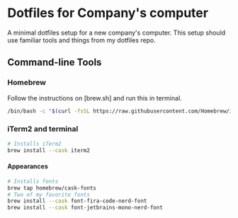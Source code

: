 # Dotfiles for Company's computer
A minimal dotfiles setup for a new company's computer. This setup should use familiar tools and things from my dotfiles repo.

## Command-line Tools

### Homebrew

Follow the instructions on [brew.sh] and run this in terminal.

```sh
/bin/bash -c "$(curl -fsSL https://raw.githubusercontent.com/Homebrew/install/HEAD/install.sh)"
```

### iTerm2 and terminal

```sh
# Installs iTerm2
brew install --cask iterm2
```

#### Appearances

```sh
# Installs fonts
brew tap homebrew/cask-fonts
# Two of my favorite fonts
brew install --cask font-fira-code-nerd-font
brew install --cask font-jetbrains-mono-nerd-font
```
